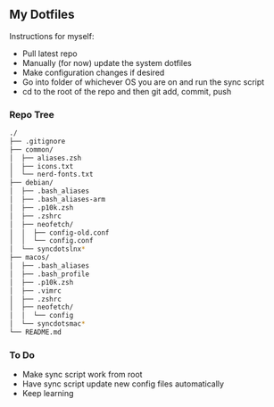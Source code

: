 ## My Dotfiles

Instructions for myself:

* Pull latest repo
* Manually (for now) update the system dotfiles
* Make configuration changes if desired
* Go into folder of whichever OS you are on and run the sync script
* cd to the root of the repo and then git add, commit, push

### Repo Tree

```zsh
./
├── .gitignore
├── common/
│  ├── aliases.zsh
│  ├── icons.txt
│  └── nerd-fonts.txt
├── debian/
│  ├── .bash_aliases
│  ├── .bash_aliases-arm
│  ├── .p10k.zsh
│  ├── .zshrc
│  ├── neofetch/
│  │  ├── config-old.conf
│  │  └── config.conf
│  └── syncdotslnx*
├── macos/
│  ├── .bash_aliases
│  ├── .bash_profile
│  ├── .p10k.zsh
│  ├── .vimrc
│  ├── .zshrc
│  ├── neofetch/
│  │  └── config
│  └── syncdotsmac*
└── README.md
```

### To Do

* Make sync script work from root
* Have sync script update new config files automatically
* Keep learning